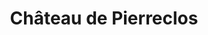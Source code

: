 ---
guid: "a7e673969b35"
title: "Château de Pierreclos"
latlng: "46.330062, 4.686415"
youtubeId: "Bc7bJ4_21O0" 
---